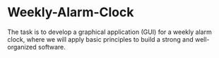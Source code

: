 # Weekly-Alarm-Clock
The task is to develop a graphical application (GUI) for a weekly alarm clock, where we will apply basic principles to build a strong and well-organized software.
